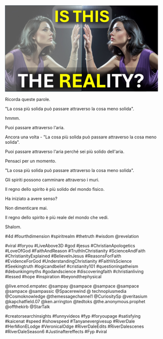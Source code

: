![Video cover image](../cover.jpg "cover photo")

Ricorda queste parole.

"La cosa più solida può passare attraverso la cosa meno solida".

hmmm.

Puoi passare attraverso l'aria.

Ancora una volta - "La cosa più solida può passare attraverso la cosa meno solida".

Puoi passare attraverso l'aria perché sei più solido dell'aria.

Pensaci per un momento.

"La cosa più solida può passare attraverso la cosa meno solida".

Gli spiriti possono camminare attraverso i muri.

Il regno dello spirito è più solido del mondo fisico.

Ha iniziato a avere senso?

Non dimenticare mai.

Il regno dello spirito è più reale del mondo che vedi.

Shalom.


#4d #fourthdimension #spiritrealm #thetruth #wisdom @revelation

#viral #foryou #LiveAbove3D #god #jesus #ChristianApologetics #LoveOfGod #FaithAndReason #TruthInChristianity #ScienceAndFaith #ChristianityExplained #BelieveInJesus #ReasonsForFaith #EvidenceForGod #UnderstandingChristianity #FaithVsScience #Seekingtruth #logicandbelief #cristianity101 #questioningatheism #debunkingmyths #godandscience #discoveringfaith #christianliving #lessed #hope #inspiration #beyondthephysical

@live.emod.empatec @sampay @sampace @sampace @sampace @sampace @sampassic @Spacerewind @ technoplusmedia @Cosmoknowledge @themessagechannel1 @CuriositySp @veritasium @kapchatfield.07 @ken.arrington @tedtoks @the.anonymous.prophet @offthekirb @StarTalk


#creatorsearchinsights #funnyvideos #fyp #foryoupage #satisfying #kaicenat #speed #ishowspeed #Tanyanevergivesup #RiverDale #HerMionELodge #VeronicalOdge #RiverDaleEdits #RiverDalescenes #RiverDaleSeason6 #Justinaftereffects #Fyp #viral